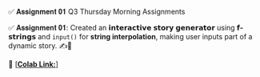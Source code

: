 ✅ 𝐀𝐬𝐬𝐢𝐠𝐧𝐦𝐞𝐧𝐭 𝟎𝟏 Q3
Thursday Morning Assignments

✅ 𝐀𝐬𝐬𝐢𝐠𝐧𝐦𝐞𝐧𝐭 𝟎𝟏: Created an 𝗶𝗻𝘁𝗲𝗿𝗮𝗰𝘁𝗶𝘃𝗲 𝘀𝘁𝗼𝗿𝘆 𝗴𝗲𝗻𝗲𝗿𝗮𝘁𝗼𝗿 using **𝗳-𝘀𝘁𝗿𝗶𝗻𝗴𝘀** and `input()` for **string interpolation**, making user inputs part of a dynamic story. ✍️📖  

🔗 [[**Colab Link:**](https://colab.research.google.com/drive/1sVOp5Pnpr0KRq22ssLK9bCwG9O_00xtf?usp=sharing)]  
